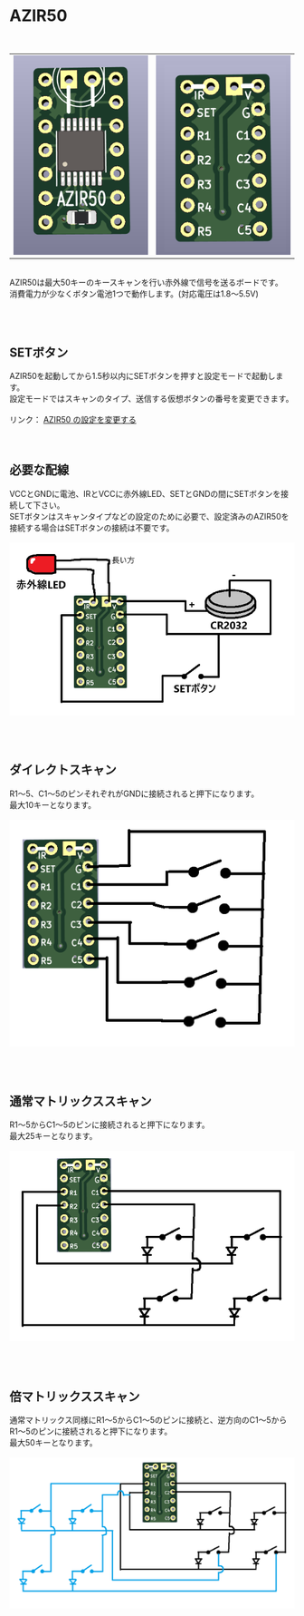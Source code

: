 # AZIR50
<br>
<table><tr><td>
<img src="/images/azir50_pcb_t.png">
</td><td>
<img src="/images/azir50_pcb_b.png">
</td></tr></table>
<br>
AZIR50は最大50キーのキースキャンを行い赤外線で信号を送るボードです。<br>
消費電力が少なくボタン電池1つで動作します。(対応電圧は1.8～5.5V)<br>

<br><br>

## SETボタン
AZIR50を起動してから1.5秒以内にSETボタンを押すと設定モードで起動します。<br>
設定モードではスキャンのタイプ、送信する仮想ボタンの番号を変更できます。<br>
<br>
リンク： <a href="/docs/azir50_set.md" target="_blank">AZIR50 の設定を変更する</a><br>
<br><br>

## 必要な配線
VCCとGNDに電池、IRとVCCに赤外線LED、SETとGNDの間にSETボタンを接続して下さい。<br>
SETボタンはスキャンタイプなどの設定のために必要で、設定済みのAZIR50を接続する場合はSETボタンの接続は不要です。<br>
<br>
<img src="/images/azir50_def.png"><br>

<br><br>

## ダイレクトスキャン
R1～5、C1～5のピンそれぞれがGNDに接続されると押下になります。<br>
最大10キーとなります。<br>
<br>
<img src="/images/azir50_direct.png"><br>

<br><br>

## 通常マトリックススキャン
R1～5からC1～5のピンに接続されると押下になります。<br>
最大25キーとなります。<br>
<br>
<img src="/images/azir50_matrix.png"><br>

<br><br>

## 倍マトリックススキャン
通常マトリックス同様にR1～5からC1～5のピンに接続と、逆方向のC1～5からR1～5のピンに接続されると押下になります。<br>
最大50キーとなります。<br>
<br>
<img src="/images/azir50_double_matrix.png"><br>

<br><br>

